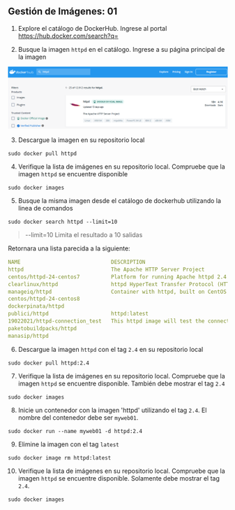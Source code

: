 ## Gestión de Imágenes: 01

1. Explore el catálogo de DockerHub. Ingrese al portal https://hub.docker.com/search?q=

2. Busque la imagen `httpd` en el catálogo. Ingrese a su página principal de la imagen

![gm-1](img/gestion-images-01.png)

3. Descargue la imagen en su repositorio local
```
sudo docker pull httpd
```

4. Verifique la lista de imágenes en su repositorio local. Compruebe que la imagen `httpd` se encuentre disponible
```
sudo docker images
```

5. Busque la misma imagen desde el catálogo de dockerhub utilizando la linea de comandos
```
sudo docker search httpd --limit=10 
```
> --limit=10 Limita el resultado a 10 salidas

Retornara una lista parecida a la siguiente:
```yaml
NAME                             DESCRIPTION                                     STARS     OFFICIAL   AUTOMATED
httpd                            The Apache HTTP Server Project                  4070      [OK]
centos/httpd-24-centos7          Platform for running Apache httpd 2.4 or bui…   44
clearlinux/httpd                 httpd HyperText Transfer Protocol (HTTP) ser…   1
manageiq/httpd                   Container with httpd, built on CentOS for Ma…   1                    [OK]     
centos/httpd-24-centos8                                                          1
dockerpinata/httpd                                                               1
publici/httpd                    httpd:latest                                    1                    [OK]     
19022021/httpd-connection_test   This httpd image will test the connectivity …   0
paketobuildpacks/httpd                                                           0
manasip/httpd                                                                    0
```

6. Descargue la imagen `httpd` con el tag `2.4` en su repositorio local
```
sudo docker pull httpd:2.4
```

7. Verifique la lista de imágenes en su repositorio local. Compruebe que la imagen `httpd` se encuentre disponible. También debe mostrar el tag `2.4`
```
sudo docker images
```

8. Inicie un contenedor con la imagen 'httpd' utilizando el tag `2.4`. El nombre del contenedor debe ser `myweb01`.
```
sudo docker run --name myweb01 -d httpd:2.4
```

9. Elimine la imagen con el tag `latest`
```
sudo docker image rm httpd:latest
```

10. Verifique la lista de imágenes en su repositorio local. Compruebe que la imagen `httpd` se encuentre disponible. Solamente debe mostrar el tag `2.4`. 
```
sudo docker images
```
